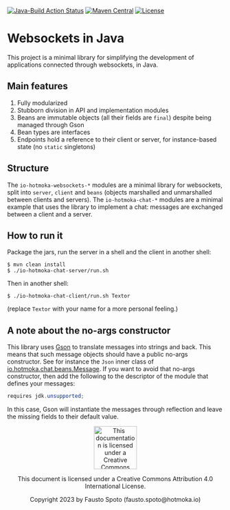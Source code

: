 [![Java-Build Action Status](https://github.com/Hotmoka/websockets/actions/workflows/java_build.yml/badge.svg)](https://github.com/Hotmoka/websockets/actions)
[![Maven Central](https://img.shields.io/maven-central/v/io.hotmoka.websockets/io-hotmoka-websockets-server.svg?label=Maven%20Central)](https://central.sonatype.com/search?smo=true&q=g:io.hotmoka.websockets)
[![License](https://img.shields.io/badge/License-Apache%202.0-blue.svg)](http://www.apache.org/licenses/LICENSE-2.0.html)

# Websockets in Java

This project is a minimal library for simplifying
the development of applications connected through websockets, in Java.

## Main features

1. Fully modularized
2. Stubborn division in API and implementation modules
3. Beans are immutable objects (all their fields are `final`) despite
   being managed through Gson
4. Bean types are interfaces
5. Endpoints hold a reference to their client or server, for instance-based
   state (no `static` singletons)

## Structure

The `io-hotmoka-websockets-*` modules are a minimal library for websockets,
split into `server`, `client` and `beans`
(objects marshalled and unmarshalled between clients and servers).
The `io-hotmoka-chat-*` modules are a minimal example that uses the library
to implement a chat: messages are exchanged between a client and a server.

## How to run it

Package the jars, run the server in a shell and the client in another shell:

```shell
$ mvn clean install
$ ./io-hotmoka-chat-server/run.sh
```
Then in another shell:

```shell
$ ./io-hotmoka-chat-client/run.sh Textor
```

(replace `Textor` with your name for a more personal feeling.)

## A note about the no-args constructor

This library uses [Gson](https://github.com/google/gson) to translate messages into strings and back. This means
that such message objects should have a public no-args constructor. See for instance
the `Json` inner class of [io.hotmoka.chat.beans.Message](https://github.com/Hotmoka/io-hotmoka-websockets/blob/main/io-hotmoka-chat-beans/src/main/java/io/hotmoka/chat/beans/Messages.java).
If you want to avoid that no-args constructor, then add the following to the
descriptor of the module that defines your messages:

```java
requires jdk.unsupported;
```

In this case, Gson will instantiate the messages through reflection and leave the missing
fields to their default value.

<p align="center"><img width="100" src="https://mirrors.creativecommons.org/presskit/buttons/88x31/png/by.png" alt="This documentation is licensed under a Creative Commons Attribution 4.0 Internat
ional License"></p><p align="center">This document is licensed under a Creative Commons Attribution 4.0 International License.</p>

<p align="center">Copyright 2023 by Fausto Spoto (fausto.spoto@hotmoka.io)</p>